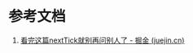 # 参考文档

1. [看完这篇nextTick就别再问别人了 - 掘金 (juejin.cn)](https://juejin.cn/post/7266374711823171636?utm_source=gold_browser_extension)